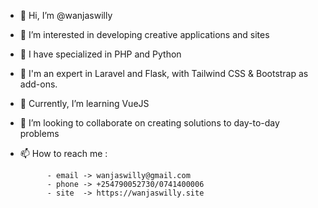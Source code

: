 - 👋 Hi, I’m @wanjaswilly
- 👀 I’m interested in developing creative applications and sites
- 🌱 I have specialized in PHP and Python
- 🌱 I'm an expert in Laravel and Flask, with Tailwind CSS & Bootstrap as add-ons.
- 🌱 Currently, I’m  learning VueJS
- 💞️ I’m looking to collaborate on creating solutions to day-to-day problems
- 📫 How to reach me :
  
            - email -> wanjaswilly@gmail.com
            - phone -> +254790052730/0741400006
            - site  -> https://wanjaswilly.site
<!---
wanjaswilly/wanjaswilly is a ✨ special ✨ repository because its `README.md` (this file) appears on your GitHub profile.
You can click the Preview link to take a look at your changes.
--->

